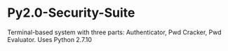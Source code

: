 # Py2.0-Security-Suite
Terminal-based system with three parts: Authenticator, Pwd Cracker, Pwd Evaluator.
Uses Python 2.7.10
